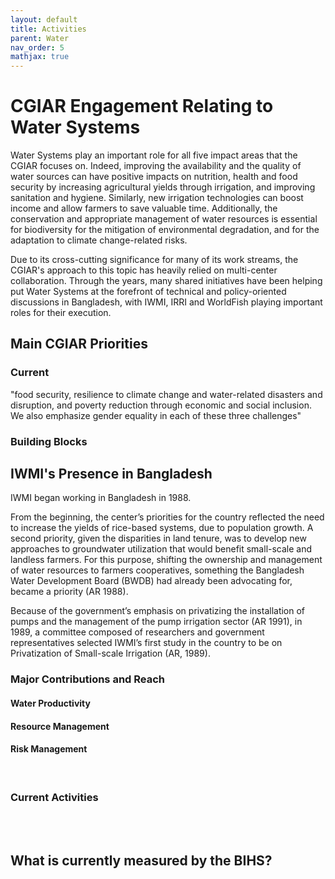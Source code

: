 ```yaml
---
layout: default
title: Activities
parent: Water
nav_order: 5
mathjax: true
---
```


# CGIAR Engagement Relating to Water Systems
Water Systems play an important role for all five impact areas that the CGIAR focuses on. Indeed, improving the availability and the quality of water sources can have positive impacts on nutrition, health and food security by increasing agricultural yields through irrigation, and improving sanitation and hygiene. Similarly, new irrigation technologies can boost income and allow farmers to save valuable time. Additionally, the conservation and appropriate management of water resources is essential for biodiversity for the mitigation of environmental degradation, and for the adaptation to climate change-related risks. 

Due to its cross-cutting significance for many of its work streams, the CGIAR's approach to this topic has heavily relied on multi-center collaboration. Through the years, many shared initiatives have been helping put Water Systems at the forefront of technical and policy-oriented discussions in Bangladesh, with IWMI, IRRI and WorldFish playing important roles for their execution.

## Main CGIAR Priorities
### Current
"food security, resilience to climate change and water-related
disasters and disruption, and poverty reduction through economic and social inclusion. We also emphasize
gender equality in each of these three challenges"

### Building Blocks


## IWMI's Presence in Bangladesh
IWMI began working in Bangladesh in 1988. 

From the beginning, the center’s priorities for the country reflected the need to increase the yields of rice-based systems, due to population growth. A second priority, given the disparities in land tenure, was to develop new approaches to groundwater utilization that would benefit small-scale and landless farmers. For this purpose, shifting the ownership and management of water resources to farmers cooperatives, something the Bangladesh Water Development Board (BWDB) had already been advocating for, became a priority (AR 1988).

Because of the government’s emphasis on privatizing the installation of pumps and the management of the pump irrigation sector (AR 1991), in 1989, a committee composed of researchers and government representatives selected IWMI’s first study in the country to be on Privatization of Small-scale Irrigation (AR, 1989). 

### Major Contributions and Reach


#### <b>Water Productivity</b>


#### <b>Resource Management</b>


#### <b>Risk Management</b>


<br>



### Current Activities


<br>
<br>



## What is currently measured by the BIHS?
